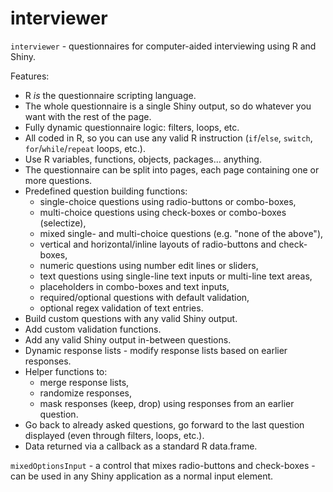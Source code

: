# interviewer

`interviewer` - questionnaires for computer-aided interviewing using R and Shiny.

Features:
* R *is* the questionnaire scripting language.
* The whole questionnaire is a single Shiny output, so do whatever you want with the rest of the page.
* Fully dynamic questionnaire logic: filters, loops, etc.
* All coded in R, so you can use any valid R instruction (`if`/`else`, `switch`, `for`/`while`/`repeat` loops, etc.).
* Use R variables, functions, objects, packages... anything.
* The questionnaire can be split into pages, each page containing one or more questions.
* Predefined question building functions:
  * single-choice questions using radio-buttons or combo-boxes,
  * multi-choice questions using check-boxes or combo-boxes (selectize),
  * mixed single- and multi-choice questions (e.g. "none of the above"),
  * vertical and horizontal/inline layouts of radio-buttons and check-boxes,
  * numeric questions using number edit lines or sliders,
  * text questions using single-line text inputs or multi-line text areas,
  * placeholders in combo-boxes and text inputs,
  * required/optional questions with default validation,
  * optional regex validation of text entries.
* Build custom questions with any valid Shiny output.
* Add custom validation functions.
* Add any valid Shiny output in-between questions.
* Dynamic response lists - modify response lists based on earlier responses.
* Helper functions to:
  * merge response lists,
  * randomize responses,
  * mask responses (keep, drop) using responses from an earlier question.
* Go back to already asked questions, go forward to the last question displayed (even through filters, loops, etc.).
* Data returned via a callback as a standard R data.frame.

`mixedOptionsInput` - a control that mixes radio-buttons and check-boxes -
can be used in any Shiny application as a normal input element.

